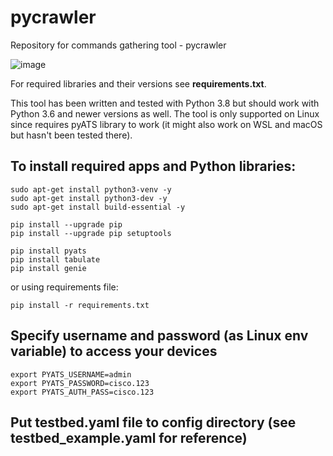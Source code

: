 # pycrawler
Repository for commands gathering tool - pycrawler

![image](https://user-images.githubusercontent.com/22170799/99851985-21aa6700-2b91-11eb-8851-dc278a4d5405.png)

For required libraries and their versions see **requirements.txt**.

This tool has been written and tested with Python 3.8 but should work with Python 3.6 and newer versions as well.
The tool is only supported on Linux since requires pyATS library to work (it might also work on WSL and macOS but hasn't been tested there).

## To install required apps and Python libraries:
```
sudo apt-get install python3-venv -y
sudo apt-get install python3-dev -y
sudo apt-get install build-essential -y
```

```
pip install --upgrade pip
pip install --upgrade pip setuptools
```

```
pip install pyats
pip install tabulate
pip install genie
```

or using requirements file:
```
pip install -r requirements.txt
```

## Specify username and password (as Linux env variable) to access your devices
```
export PYATS_USERNAME=admin
export PYATS_PASSWORD=cisco.123
export PYATS_AUTH_PASS=cisco.123
```

## Put testbed.yaml file to config directory (see testbed_example.yaml for reference)

